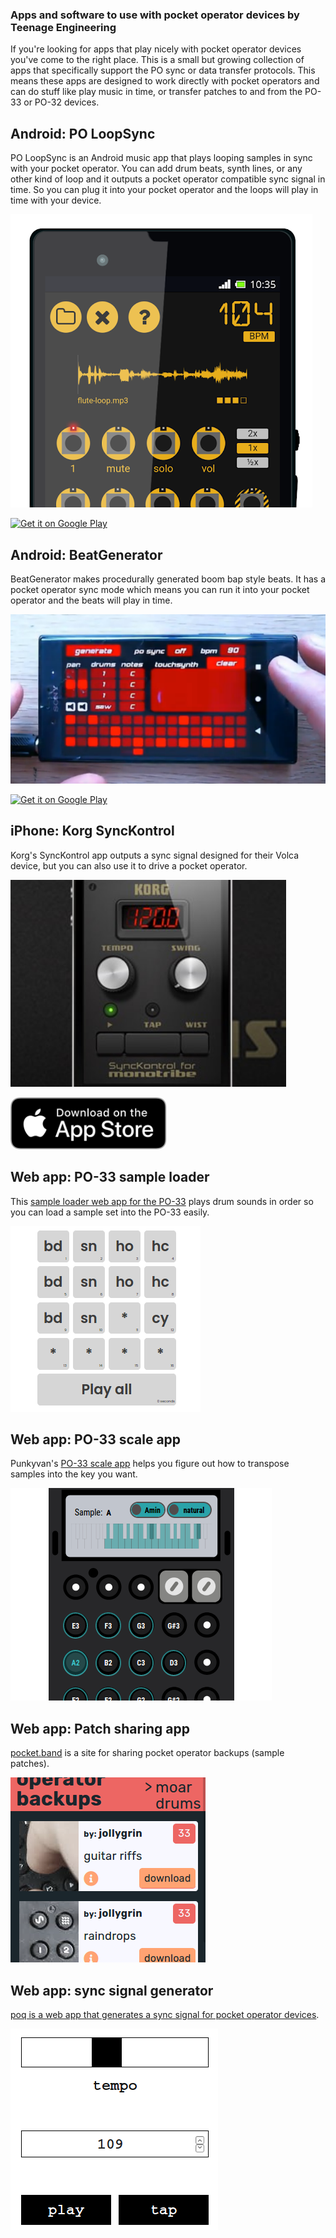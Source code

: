 ### Apps and software to use with pocket operator devices by Teenage Engineering

If you're looking for apps that play nicely with pocket operator devices you've come to the right place. This is a small but growing collection of apps that specifically support the PO sync or data transfer protocols. This means these apps are designed to work directly with pocket operators and can do stuff like play music in time, or transfer patches to and from the PO-33 or PO-32 devices.

## Android: PO LoopSync

PO LoopSync is an Android music app that plays looping samples in sync with your pocket operator. You can add drum beats, synth lines, or any other kind of loop and it outputs a pocket operator compatible sync signal in time. So you can plug it into your pocket operator and the loops will play in time with your device.

[![PO LoopSync android app with pocket operator sync](img/content/po-loopsync.png)](https://play.google.com/store/apps/details?id=cx.mccormick.poloopsync)

<a href='https://play.google.com/store/apps/details?id=cx.mccormick.poloopsync&pcampaignid=pcampaignidMKT-Other-global-all-co-prtnr-py-PartBadge-Mar2515-1'>
  <img alt='Get it on Google Play' src='https://play.google.com/intl/en_us/badges/static/images/badges/en_badge_web_generic.png' class="button"/>
</a>

## Android: BeatGenerator 

BeatGenerator makes procedurally generated boom bap style beats. It has a pocket operator sync mode which means you can run it into your pocket operator and the beats will play in time.

[![BeatGenerator android app with pocket operator sync](img/content/beat-generator-app-screenshot.png)](https://play.google.com/store/apps/details?id=cx.mccormick.canofbeats)

<a href='https://play.google.com/store/apps/details?id=cx.mccormick.canofbeats&pcampaignid=pcampaignidMKT-Other-global-all-co-prtnr-py-PartBadge-Mar2515-1'>
  <img alt='Get it on Google Play' src='https://play.google.com/intl/en_us/badges/static/images/badges/en_badge_web_generic.png' class="button"/>
</a>

## iPhone: Korg SyncKontrol

Korg's SyncKontrol app outputs a sync signal designed for their Volca device, but you can also use it to drive a pocket operator.

[![Korg SyncKontrol app](img/content/korg-synckontrol.png)](https://apps.apple.com/us/app/korg-synckontrol-for-monotribe/id438617344)

<a href="https://apps.apple.com/us/app/korg-synckontrol-for-monotribe/id438617344">
  <img src="img/content/app-link-apple.svg" alt="Download on the App Store" style="border-radius: 13px; width: 250px; height: 83px;" class="button">
</a>

## Web app: PO-33 sample loader

This [sample loader web app for the PO-33](https://rileyjshaw.com/po-33/) plays drum sounds in order so you can load a sample set into the PO-33 easily.

[![PO-33 sample loader web app](img/content/po-33-sample-loader-webapp.png)](https://rileyjshaw.com/po-33/)

## Web app: PO-33 scale app

Punkyvan's [PO-33 scale app](https://punkyv4n.me/po-33-scale-app/) helps you figure out how to transpose samples into the key you want.

[![PO-33 scale webapp](img/content/po-33-scale-webapp.png)](https://punkyv4n.me/po-33-scale-app/)

## Web app: Patch sharing app

[pocket.band](https://pocket.band/) is a site for sharing pocket operator backups (sample patches).

[![backups share web app](img/content/po-33-backups-share-webapp.png)](https://pocket.band/)

## Web app: sync signal generator

[poq is a web app that generates a sync signal for pocket operator devices](https://dopeloop.ai/poq).

[![sync signal generator web app](img/content/poq-sync-signal-webapp.png)](https://dopeloop.ai/poq)
